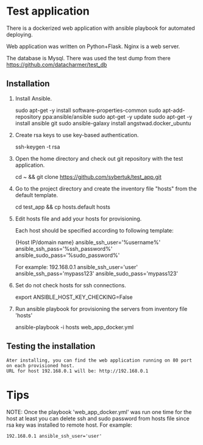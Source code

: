 # Test application

There is a dockerized web application with ansible playbook for automated deploying.

Web application was written on Python+Flask. Nginx is a web server.

The database is Mysql. There was used the test dump from there https://github.com/datacharmer/test_db

## Installation

1. Install Ansible.

    sudo apt-get -y install software-properties-common
    sudo apt-add-repository ppa:ansible/ansible
    sudo apt-get -y update
    sudo apt-get -y install ansible git
    sudo ansible-galaxy install angstwad.docker_ubuntu

2. Create rsa keys to use key-based authentication.

    ssh-keygen -t rsa

3. Open the home directory and check out git repository with the test application.

    cd ~ && git clone https://github.com/sybertuk/test_app.git

4. Go to the project directory and create the inventory file "hosts" from the default template.

    cd test_app && cp hosts.default hosts

5. Edit hosts file and add your hosts for provisioning.
    
    Each host should be specified according to following template:
    
    {Host IP/domain name} ansible_ssh_user='%username%' ansible_ssh_pass='%ssh_password%' ansible_sudo_pass='%sudo_password%'
    
    For example:
    192.168.0.1 ansible_ssh_user='user' ansible_ssh_pass='mypass123' ansible_sudo_pass='mypass123'
    
6. Set do not check hosts for ssh connections.
    
    export ANSIBLE_HOST_KEY_CHECKING=False

7. Run ansible playbook for provisioning the servers from inventory file 'hosts'

    ansible-playbook -i hosts web_app_docker.yml

## Testing the installation

    Ater installing, you can find the web application running on 80 port on each provisioned host. 
    URL for host 192.168.0.1 will be: http://192.168.0.1

# Tips
NOTE: 	Once the playbook 'web_app_docker.yml' was run one time for the host at least you can delete ssh and sudo password from hosts file since rsa key was installed to remote host. For example:

	192.168.0.1 ansible_ssh_user='user'